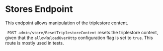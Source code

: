 <!---
 * Copyright © 2021 - 2022 Swiss National Data and Service Center for the Humanities and/or DaSCH Service Platform contributors.
 * SPDX-License-Identifier: Apache-2.0
-->

# Stores Endpoint

This endpoint allows manipulation of the triplestore content.

` POST admin/store/ResetTriplestoreContent` resets the triplestore content, given that the `allowReloadOverHttp`
configuration flag is set to `true`. This route is mostly used in tests.
